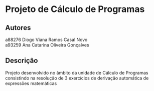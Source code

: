# Projeto de Cálculo de Programas

## Autores
a88276 Diogo Viana Ramos Casal Novo\
a93259 Ana Catarina Oliveira Gonçalves

## Descrição
Projeto desenvolvido no âmbito da unidade de Cálculo de Programas consistindo na resolução de 3 exercícios de derivação automática de expressões matemáticas

